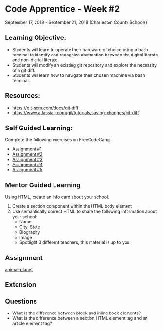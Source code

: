 # Code Apprentice - Week #2
September 17, 2018 - September 21, 2018 (Charleston County Schools)

## Learning Objective:
* Students will learn to operate their hardware of choice using a bash terminal to identify and recognize abstraction between the digital literate and non-digital literate.
* Students will modify an existing git repository and explore the necessity of a git diff.
* Students will learn how to navigate their chosen machine via bash terminal.

## Resources:
* https://git-scm.com/docs/git-diff 
* https://www.atlassian.com/git/tutorials/saving-changes/git-diff

## Self Guided Learning:
Complete the following exercises on FreeCodeCamp
* [Assignment #1](https://learn.freecodecamp.org/responsive-web-design/basic-html-and-html5/delete-html-elements/)
* [Assignment #2](https://learn.freecodecamp.org/responsive-web-design/basic-html-and-html5/introduction-to-html5-elements/)
* [Assignment #3](https://learn.freecodecamp.org/responsive-web-design/basic-html-and-html5/add-images-to-your-website/)
* [Assignment #4](https://learn.freecodecamp.org/responsive-web-design/basic-html-and-html5/link-to-external-pages-with-anchor-elements/)
* [Assignment #5](https://learn.freecodecamp.org/responsive-web-design/basic-html-and-html5/link-to-internal-sections-of-a-page-with-anchor-elements/)

## Mentor Guided Learning
Using HTML, create an info card about your school.
1. Create a section component within the HTML body element
2. Use semantically correct HTML to share the following information about your school:
    - Name
    - City, State
    - Biography
    - Image
    - Spotlight 3 different teachers, this material is up to you.

## Assignment
[animal-planet](/assignments/week-2.md)
    
## Extension
<!-- TODO -->

## Questions
* What is the difference between block and inline bock elements?
* What is the difference between a section HTML element tag and an article element tag? 
